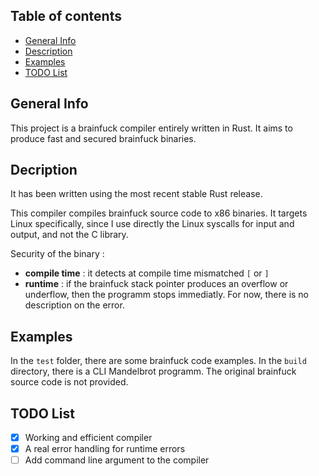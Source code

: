 ## Table of contents
* [General Info](#general-info)
* [Description](#description)
* [Examples](#examples)
* [TODO List](#todo-list)

## General Info
This project is a brainfuck compiler entirely written in Rust. It aims to produce fast and secured brainfuck binaries.

## Decription
It has been written using the most recent stable Rust release.

This compiler compiles brainfuck source code to x86 binaries. It targets Linux specifically, since I use directly the Linux syscalls for input and output, and not the C library.

Security of the binary :
* **compile time** : it detects at compile time mismatched `[` or `]`
* **runtime** : if the brainfuck stack pointer produces an overflow or underflow, then the programm stops immediatly. For now, there is no description on the error.

## Examples
In the `test` folder, there are some brainfuck code examples. In the `build` directory, there is a CLI Mandelbrot programm. The original brainfuck source code is not provided.

## TODO List
- [x] Working and efficient compiler
- [x] A real error handling for runtime errors
- [ ] Add command line argument to the compiler
